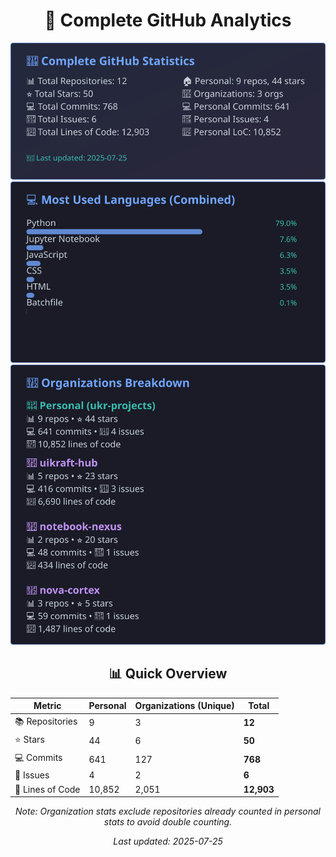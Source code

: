 <!-- GitHub Stats - Auto Generated -->
<div align="center">

# 🚀 Complete GitHub Analytics

![GitHub Stats](./assets/github-stats.svg)
![Languages](./assets/languages.svg)
![Organizations](./assets/organizations.svg)

## 📊 Quick Overview

| Metric | Personal | Organizations (Unique) | **Total** |
|--------|----------|------------------------|-----------|
| 📚 Repositories | 9 | 3 | **12** |
| ⭐ Stars | 44 | 6 | **50** |
| 💻 Commits | 641 | 127 | **768** |
| 🐛 Issues | 4 | 2 | **6** |
| 📏 Lines of Code | 10,852 | 2,051 | **12,903** |

*Note: Organization stats exclude repositories already counted in personal stats to avoid double counting.*

*Last updated: 2025-07-25*

</div>
<!-- End GitHub Stats -->